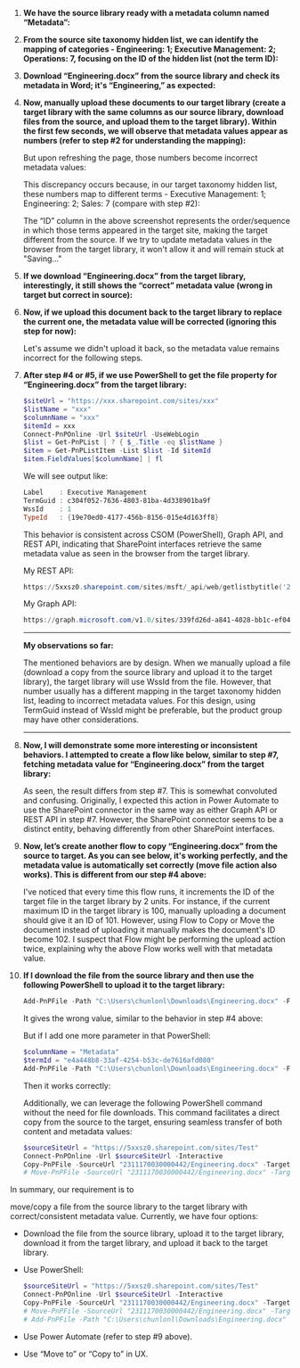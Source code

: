 1. **We have the source library ready with a metadata column named “Metadata”:**
   
2. **From the source site taxonomy hidden list, we can identify the mapping of categories - Engineering: 1; Executive Management: 2; Operations: 7, focusing on the ID of the hidden list (not the term ID):**

3. **Download “Engineering.docx” from the source library and check its metadata in Word; it's “Engineering,” as expected:**

4. **Now, manually upload these documents to our target library (create a target library with the same columns as our source library, download files from the source, and upload them to the target library). Within the first few seconds, we will observe that metadata values appear as numbers (refer to step #2 for understanding the mapping):**

   But upon refreshing the page, those numbers become incorrect metadata values:

   This discrepancy occurs because, in our target taxonomy hidden list, these numbers map to different terms - Executive Management: 1; Engineering: 2; Sales: 7 (compare with step #2):

   The “ID” column in the above screenshot represents the order/sequence in which those terms appeared in the target site, making the target different from the source. If we try to update metadata values in the browser from the target library, it won't allow it and will remain stuck at "Saving…"

5. **If we download “Engineering.docx” from the target library, interestingly, it still shows the “correct” metadata value (wrong in target but correct in source):**

6. **Now, if we upload this document back to the target library to replace the current one, the metadata value will be corrected (ignoring this step for now):**

   Let's assume we didn't upload it back, so the metadata value remains incorrect for the following steps.

7. **After step #4 or #5, if we use PowerShell to get the file property for “Engineering.docx” from the target library:**

   ```powershell
   $siteUrl = "https://xxx.sharepoint.com/sites/xxx"
   $listName = "xxx"
   $columnName = "xxx"
   $itemId = xxx
   Connect-PnPOnline -Url $siteUrl -UseWebLogin
   $list = Get-PnPList | ? { $_.Title -eq $listName }
   $item = Get-PnPListItem -List $list -Id $itemId
   $item.FieldValues[$columnName] | fl
   ```

   We will see output like:

   ```powershell
   Label    : Executive Management
   TermGuid : c304f052-7636-4803-81ba-4d338901ba9f
   WssId    : 1
   TypeId   : {19e70ed0-4177-456b-8156-015e4d163ff8}
   ```

   This behavior is consistent across CSOM (PowerShell), Graph API, and REST API, indicating that SharePoint interfaces retrieve the same metadata value as seen in the browser from the target library.

   My REST API:
   ```powershell
   https://5xxsz0.sharepoint.com/sites/msft/_api/web/getlistbytitle('2311170030000442%20(1)')/getitembyid('xx')
   ```

   My Graph API:
   ```powershell
   https://graph.microsoft.com/v1.0/sites/339fd26d-a841-4028-bb1c-ef04080e6f38/lists/32a0855c-c784-4c22-8314-225fecd90387/items/xx
   ```

   -----

   **My observations so far:**
   
   The mentioned behaviors are by design. When we manually upload a file (download a copy from the source library and upload it to the target library), the target library will use WssId from the file. However, that number usually has a different mapping in the target taxonomy hidden list, leading to incorrect metadata values. For this design, using TermGuid instead of WssId might be preferable, but the product group may have other considerations.

   -----

8. **Now, I will demonstrate some more interesting or inconsistent behaviors. I attempted to create a flow like below, similar to step #7, fetching metadata value for “Engineering.docx” from the target library:**

   As seen, the result differs from step #7. This is somewhat convoluted and confusing. Originally, I expected this action in Power Automate to use the SharePoint connector in the same way as either Graph API or REST API in step #7. However, the SharePoint connector seems to be a distinct entity, behaving differently from other SharePoint interfaces.

9. **Now, let’s create another flow to copy “Engineering.docx” from the source to target. As you can see below, it's working perfectly, and the metadata value is automatically set correctly (move file action also works). This is different from our step #4 above:**

   I've noticed that every time this flow runs, it increments the ID of the target file in the target library by 2 units. For instance, if the current maximum ID in the target library is 100, manually uploading a document should give it an ID of 101. However, using Flow to Copy or Move the document instead of uploading it manually makes the document's ID become 102. I suspect that Flow might be performing the upload action twice, explaining why the above Flow works well with that metadata value.

10. **If I download the file from the source library and then use the following PowerShell to upload it to the target library:**

    ```powershell
    Add-PnPFile -Path "C:\Users\chunlonl\Downloads\Engineering.docx" -Folder "2311170030000442%201"
    ```

    It gives the wrong value, similar to the behavior in step #4 above:

    But if I add one more parameter in that PowerShell:

    ```powershell
    $columnName = "Metadata"
    $termId = "e4a448b8-33af-4254-b53c-de7616afd080" 
    Add-PnPFile -Path "C:\Users\chunlonl\Downloads\Engineering.docx" -Folder "2311170030000442%201" -Values @{ $columnName = $termId }
    ```

    Then it works correctly:

    Additionally, we can leverage the following PowerShell command without the need for file downloads. This command facilitates a direct copy from the source to the target, ensuring seamless transfer of both content and metadata values:

    ```powershell
    $sourceSiteUrl = "https://5xxsz0.sharepoint.com/sites/Test"
    Connect-PnPOnline -Url $sourceSiteUrl -Interactive
    Copy-PnPFile -SourceUrl "2311170030000442/Engineering.docx" -TargetUrl "/sites/MSFT/2311170030000442%201" -Overwrite -Force
    # Move-PnPFile -SourceUrl "2311170030000442/Engineering.docx" -TargetUrl "/sites/MSFT/2311170030000442%201" -Overwrite -Force
    ```

   In summary, our requirement is to

 move/copy a file from the source library to the target library with correct/consistent metadata value. Currently, we have four options:

   - Download the file from the source library, upload it to the target library, download it from the target library, and upload it back to the target library.
   - Use PowerShell:

     ```powershell
     $sourceSiteUrl = "https://5xxsz0.sharepoint.com/sites/Test"
     Connect-PnPOnline -Url $sourceSiteUrl -Interactive
     Copy-PnPFile -SourceUrl "2311170030000442/Engineering.docx" -TargetUrl "/sites/MSFT/2311170030000442%201" -Overwrite -Force
     # Move-PnPFile -SourceUrl "2311170030000442/Engineering.docx" -TargetUrl "/sites/MSFT/2311170030000442%201" -Overwrite -Force
     # Add-PnPFile -Path "C:\Users\chunlonl\Downloads\Engineering.docx" -Folder "2311170030000442%201" -Values @{ $columnName = $termId }
     ```
   - Use Power Automate (refer to step #9 above).
   - Use “Move to” or “Copy to” in UX.
